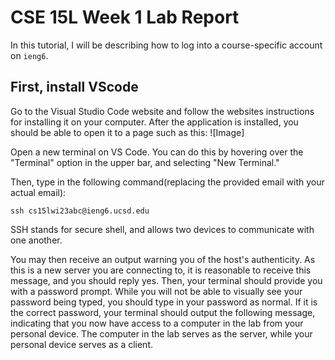 # CSE 15L Week 1 Lab Report
In this tutorial, I will be describing how to log into a course-specific account on `ieng6`.
## First, install VScode
Go to the Visual Studio Code website and follow the websites instructions for installing it on your computer. After the application is installed, you should be able to open it to a page such as this:
![Image]  

Open a new terminal on VS Code. You can do this by hovering over the "Terminal" option in the upper bar, and selecting "New Terminal."

Then, type in the following command(replacing the provided email with your actual email):
```
ssh cs15lwi23abc@ieng6.ucsd.edu
```
SSH stands for secure shell, and allows two devices to communicate with one another.

You may then receive an output warning you of the host's authenticity. As this is a new server you are connecting to, it is reasonable to receive this message, and you should reply yes.
Then, your terminal should provide you with a password prompt. While you will not be able to visually see your password being typed, you should type in your password as normal.
If it is the correct password, your terminal should output the following message, indicating that you now have access to a computer in the lab from your personal device. The computer in the lab serves as the server, while your personal device serves as a client.

